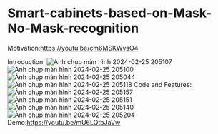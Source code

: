 # Smart-cabinets-based-on-Mask-No-Mask-recognition
Motivation:https://youtu.be/cm6MSKWvsO4

Introduction:
![Ảnh chụp màn hình 2024-02-25 205107](https://github.com/F4tt/Smart-cabinets-based-on-Mask-No-Mask-recognition/assets/122816713/b54df7be-cfac-40fb-b2f7-39e9223ef66e)
![Ảnh chụp màn hình 2024-02-25 205100](https://github.com/F4tt/Smart-cabinets-based-on-Mask-No-Mask-recognition/assets/122816713/250104e0-473f-4dbf-b595-48ebe37b7182)
![Ảnh chụp màn hình 2024-02-25 205044](https://github.com/F4tt/Smart-cabinets-based-on-Mask-No-Mask-recognition/assets/122816713/648c47ca-f5e9-4db9-ad7e-a2af25683a42)
![Ảnh chụp màn hình 2024-02-25 205118](https://github.com/F4tt/Smart-cabinets-based-on-Mask-No-Mask-recognition/assets/122816713/37d96b22-b0f3-42dc-af4d-bd9e32119202)
Code and Features:
![Ảnh chụp màn hình 2024-02-25 205157](https://github.com/F4tt/Smart-cabinets-based-on-Mask-No-Mask-recognition/assets/122816713/3f51122c-cb6b-446f-a9c6-30f043af1235)
![Ảnh chụp màn hình 2024-02-25 205151](https://github.com/F4tt/Smart-cabinets-based-on-Mask-No-Mask-recognition/assets/122816713/29646053-c974-49c8-8cc1-5699aae327f0)
![Ảnh chụp màn hình 2024-02-25 205140](https://github.com/F4tt/Smart-cabinets-based-on-Mask-No-Mask-recognition/assets/122816713/736c5727-1a8b-4e0e-826c-9d91d66c29d6)
![Ảnh chụp màn hình 2024-02-25 205204](https://github.com/F4tt/Smart-cabinets-based-on-Mask-No-Mask-recognition/assets/122816713/2364e8bb-f780-43d1-8a70-25aae5e90d1e)
Demo:https://youtu.be/mU6LQtbJaVw
